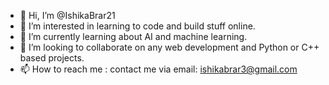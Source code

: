 - 👋 Hi, I’m @IshikaBrar21
- 👀 I’m interested in learning to code and build stuff online.
- 🌱 I’m currently learning about AI and machine learning.
- 💞️ I’m looking to collaborate on any web development and Python or C++ based projects.
- 📫 How to reach me : contact me via email: ishikabrar3@gmail.com

<!---
IshikaBrar21/IshikaBrar21 is a ✨ special ✨ repository because its `README.md` (this file) appears on your GitHub profile.
You can click the Preview link to take a look at your changes.
--->
